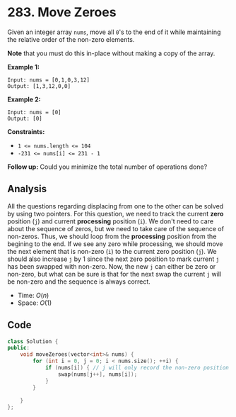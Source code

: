# 283. Move Zeroes

Given an integer array `nums`, move all `0`'s to the end of it while maintaining the relative order of the non-zero elements.

**Note** that you must do this in-place without making a copy of the array.

 

**Example 1:**

```
Input: nums = [0,1,0,3,12]
Output: [1,3,12,0,0]
```

**Example 2:**

```
Input: nums = [0]
Output: [0]
```

 

**Constraints:**

- `1 <= nums.length <= 104`
- `-231 <= nums[i] <= 231 - 1`

 

**Follow up:** Could you minimize the total number of operations done?

## Analysis

All the questions regarding displacing from one to the other can be solved by using two pointers. For this question, we need to track the current **zero** position (`j`) and current **processing** position (`i`). We don't need to care about the sequence of zeros, but we need to take care of the sequence of non-zeros. Thus, we should loop from the **processing** position from the begining to the end. If we see any zero while processing, we should move the next element that is non-zero (`i`) to the current zero position (`j`). We should also increase `j` by 1 since the next zero position to mark current `j` has been swapped with non-zero. Now, the new `j` can either be zero or non-zero, but what can be sure is that for the next swap the current `j` will be non-zero and the sequence is always correct.

* Time: $O(n)$
* Space: $O(1)$

## Code

```c++
class Solution {
public:
    void moveZeroes(vector<int>& nums) {
        for (int i = 0, j = 0; i < nums.size(); ++i) {
            if (nums[i]) { // j will only record the non-zero position
                swap(nums[j++], nums[i]);
            }
        }
    
    }
};
```

